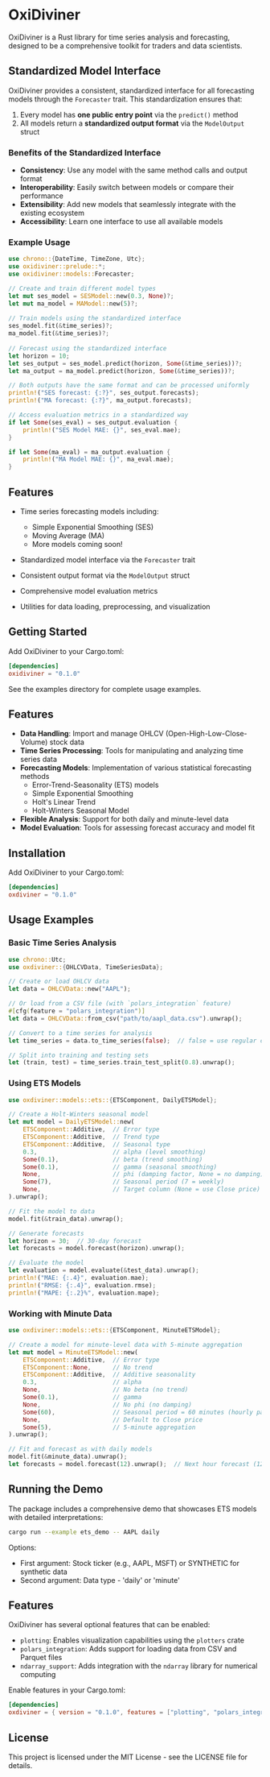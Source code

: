 # OxiDiviner

OxiDiviner is a Rust library for time series analysis and forecasting, designed to be a comprehensive toolkit for traders and data scientists.

## Standardized Model Interface

OxiDiviner provides a consistent, standardized interface for all forecasting models through the `Forecaster` trait. This standardization ensures that:

1. Every model has **one public entry point** via the `predict()` method
2. All models return a **standardized output format** via the `ModelOutput` struct

### Benefits of the Standardized Interface

- **Consistency**: Use any model with the same method calls and output format
- **Interoperability**: Easily switch between models or compare their performance
- **Extensibility**: Add new models that seamlessly integrate with the existing ecosystem
- **Accessibility**: Learn one interface to use all available models

### Example Usage

```rust
use chrono::{DateTime, TimeZone, Utc};
use oxidiviner::prelude::*;
use oxidiviner::models::Forecaster;

// Create and train different model types
let mut ses_model = SESModel::new(0.3, None)?;
let mut ma_model = MAModel::new(5)?;
    
// Train models using the standardized interface
ses_model.fit(&time_series)?;
ma_model.fit(&time_series)?;
    
// Forecast using the standardized interface  
let horizon = 10;
let ses_output = ses_model.predict(horizon, Some(&time_series))?;
let ma_output = ma_model.predict(horizon, Some(&time_series))?;

// Both outputs have the same format and can be processed uniformly
println!("SES forecast: {:?}", ses_output.forecasts);
println!("MA forecast: {:?}", ma_output.forecasts);

// Access evaluation metrics in a standardized way
if let Some(ses_eval) = ses_output.evaluation {
    println!("SES Model MAE: {}", ses_eval.mae);
}

if let Some(ma_eval) = ma_output.evaluation {
    println!("MA Model MAE: {}", ma_eval.mae);
}
```

## Features

- Time series forecasting models including:
  - Simple Exponential Smoothing (SES)
  - Moving Average (MA)
  - More models coming soon!

- Standardized model interface via the `Forecaster` trait
- Consistent output format via the `ModelOutput` struct
- Comprehensive model evaluation metrics
- Utilities for data loading, preprocessing, and visualization

## Getting Started

Add OxiDiviner to your Cargo.toml:

```toml
[dependencies]
oxidiviner = "0.1.0"
```

See the examples directory for complete usage examples.

## Features

- **Data Handling**: Import and manage OHLCV (Open-High-Low-Close-Volume) stock data
- **Time Series Processing**: Tools for manipulating and analyzing time series data
- **Forecasting Models**: Implementation of various statistical forecasting methods
  - Error-Trend-Seasonality (ETS) models
  - Simple Exponential Smoothing
  - Holt's Linear Trend
  - Holt-Winters Seasonal Model
- **Flexible Analysis**: Support for both daily and minute-level data
- **Model Evaluation**: Tools for assessing forecast accuracy and model fit

## Installation

Add OxiDiviner to your Cargo.toml:

```toml
[dependencies]
oxdiviner = "0.1.0"
```

## Usage Examples

### Basic Time Series Analysis

```rust
use chrono::Utc;
use oxdiviner::{OHLCVData, TimeSeriesData};

// Create or load OHLCV data
let data = OHLCVData::new("AAPL");

// Or load from a CSV file (with `polars_integration` feature)
#[cfg(feature = "polars_integration")]
let data = OHLCVData::from_csv("path/to/aapl_data.csv").unwrap();

// Convert to a time series for analysis
let time_series = data.to_time_series(false);  // false = use regular close, not adjusted

// Split into training and testing sets
let (train, test) = time_series.train_test_split(0.8).unwrap();
```

### Using ETS Models

```rust
use oxdiviner::models::ets::{ETSComponent, DailyETSModel};

// Create a Holt-Winters seasonal model
let mut model = DailyETSModel::new(
    ETSComponent::Additive,  // Error type
    ETSComponent::Additive,  // Trend type
    ETSComponent::Additive,  // Seasonal type
    0.3,                     // alpha (level smoothing)
    Some(0.1),               // beta (trend smoothing)
    Some(0.1),               // gamma (seasonal smoothing)
    None,                    // phi (damping factor, None = no damping)
    Some(7),                 // Seasonal period (7 = weekly)
    None,                    // Target column (None = use Close price)
).unwrap();

// Fit the model to data
model.fit(&train_data).unwrap();

// Generate forecasts
let horizon = 30;  // 30-day forecast
let forecasts = model.forecast(horizon).unwrap();

// Evaluate the model
let evaluation = model.evaluate(&test_data).unwrap();
println!("MAE: {:.4}", evaluation.mae);
println!("RMSE: {:.4}", evaluation.rmse);
println!("MAPE: {:.2}%", evaluation.mape);
```

### Working with Minute Data

```rust
use oxdiviner::models::ets::{ETSComponent, MinuteETSModel};

// Create a model for minute-level data with 5-minute aggregation
let mut model = MinuteETSModel::new(
    ETSComponent::Additive,  // Error type
    ETSComponent::None,      // No trend
    ETSComponent::Additive,  // Additive seasonality
    0.3,                     // alpha
    None,                    // No beta (no trend)
    Some(0.1),               // gamma
    None,                    // No phi (no damping)
    Some(60),                // Seasonal period = 60 minutes (hourly pattern)
    None,                    // Default to Close price
    Some(5),                 // 5-minute aggregation
).unwrap();

// Fit and forecast as with daily models
model.fit(&minute_data).unwrap();
let forecasts = model.forecast(12).unwrap();  // Next hour forecast (12 x 5 minutes)
```

## Running the Demo

The package includes a comprehensive demo that showcases ETS models with detailed interpretations:

```bash
cargo run --example ets_demo -- AAPL daily
```

Options:
- First argument: Stock ticker (e.g., AAPL, MSFT) or SYNTHETIC for synthetic data
- Second argument: Data type - 'daily' or 'minute'

## Features

OxiDiviner has several optional features that can be enabled:

- `plotting`: Enables visualization capabilities using the `plotters` crate
- `polars_integration`: Adds support for loading data from CSV and Parquet files
- `ndarray_support`: Adds integration with the `ndarray` library for numerical computing

Enable features in your Cargo.toml:

```toml
[dependencies]
oxdiviner = { version = "0.1.0", features = ["plotting", "polars_integration"] }
```

## License

This project is licensed under the MIT License - see the LICENSE file for details. 